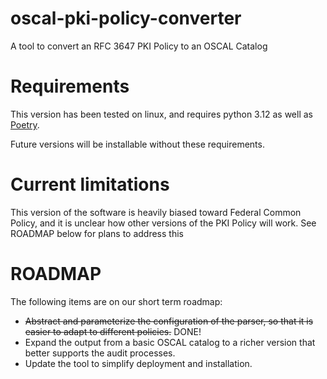 # oscal-pki-policy-converter
A tool to convert an RFC 3647 PKI Policy to an OSCAL Catalog 

# Requirements
This version has been tested on linux, and requires python 3.12 as well as [Poetry](https://python-poetry.org/).

Future versions will be installable without these requirements.

# Current limitations
This version of the software is heavily biased toward Federal Common Policy, and it is unclear how other versions of the PKI Policy will work. See ROADMAP below for plans to address this

# ROADMAP
The following items are on our short term roadmap:

- ~~Abstract and parameterize the configuration of the parser, so that it is easier to adapt to different policies.~~ DONE!
- Expand the output from a basic OSCAL catalog to a richer version that better supports the audit processes.
- Update the tool to simplify deployment and installation.